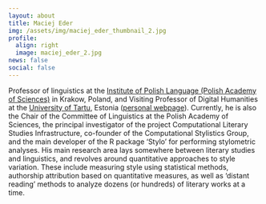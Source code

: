 ```yaml
---
layout: about
title: Maciej Eder
img: /assets/img/maciej_eder_thumbnail_2.jpg
profile:
  align: right
  image: maciej_eder_2.jpg
news: false
social: false
---
```




Professor of linguistics at the <a href="https://ijp.pan.pl/en/" target="_blank">Institute of Polish Language (Polish Academy of Sciences)</a> in Krakow, Poland, and Visiting Professor of Digital Humanities at the <a href="https://sisu.ut.ee/digits/team/" target="_blank">University of Tartu</a>, Estonia (<a href="http://maciejeder.org/" target="_blank">personal webpage</a>). Currently, he is also the Chair of the Committee of Linguistics at the Polish Academy of Sciences, the principal investigator of the project Computational Literary Studies Infrastructure, co-founder of the Computational Stylistics Group, and the main developer of the R package ‘Stylo’ for performing stylometric analyses. His main research area lays somewhere between literary studies and linguistics, and revolves around quantitative approaches to style variation. These include measuring style using statistical methods, authorship attribution based on quantitative measures, as well as ‘distant reading’ methods to analyze dozens (or hundreds) of literary works at a time.
